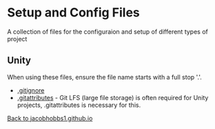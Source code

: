 # Setup and Config Files

A collection of files for the configuraion and setup of different types of project

## Unity

When using these files, ensure the file name starts with a full stop '.'.
- [.gitignore](/Unity/gitignore)
- [.gitattributes](/Unity/gitattributes) - Git LFS (large file storage) is often required for Unity projects, .gitattributes is necessary for this. 


[Back to jacobhobbs1.github.io](https://jacobhobbs1.github.io)
